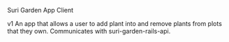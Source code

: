 Suri Garden App Client

v1
An app that allows a user to add plant into and remove plants from plots that they own.
Communicates with  suri-garden-rails-api.
